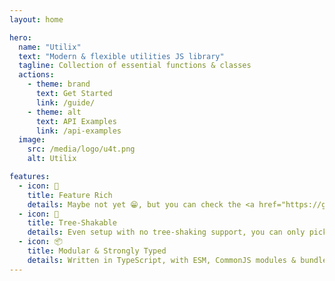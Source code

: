 ```yaml
---
layout: home

hero:
  name: "Utilix"
  text: "Modern & flexible utilities JS library"
  tagline: Collection of essential functions & classes
  actions:
    - theme: brand
      text: Get Started
      link: /guide/
    - theme: alt
      text: API Examples
      link: /api-examples
  image:
    src: /media/logo/u4t.png
    alt: Utilix

features:
  - icon: 🚀
    title: Feature Rich
    details: Maybe not yet 😁, but you can check the <a href="https://github.com/utilixjs/utilix/issues/24">roadmap</a> help us build it.
  - icon: 🌳
    title: Tree-Shakable
    details: Even setup with no tree-shaking support, you can only pick the functions you use.
  - icon: 📦
    title: Modular & Strongly Typed
    details: Written in TypeScript, with ESM, CommonJS modules & bundled IIFE usable via CDN.
---
```


